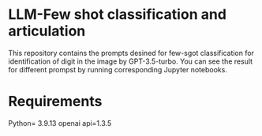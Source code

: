 # LLM-Few shot classification and articulation

This repository contains the prompts desined for few-sgot classification for identification of digit in the image by  GPT-3.5-turbo. 
You can see the result for different prompst by running corresponding Jupyter notebooks.


# Requirements
Python= 3.9.13
openai api=1.3.5
